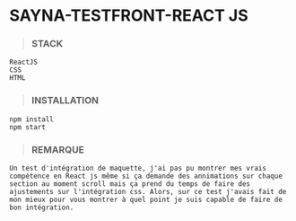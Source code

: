 # SAYNA-TESTFRONT-REACT JS

> ### STACK
```
ReactJS
CSS
HTML
```

> ### INSTALLATION 
```
npm install 
npm start
```

> ### REMARQUE
```
Un test d'intégration de maquette, j'ai pas pu montrer mes vrais compétence en React js même si ça demande des annimations sur chaque section au moment scroll mais ça prend du temps de faire des ajustements sur l'intégration css. Alors, sur ce test j'avais fait de mon mieux pour vous montrer à quel point je suis capable de faire de bon intégration.

```
